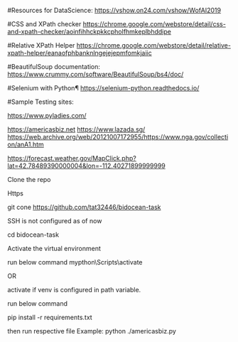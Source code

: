
#Resources for DataScience:
https://vshow.on24.com/vshow/WofAI2019

#CSS and XPath checker
https://chrome.google.com/webstore/detail/css-and-xpath-checker/aoinfihhckpkkcpholfhmkeplbhddipe

#Relative XPath Helper
https://chrome.google.com/webstore/detail/relative-xpath-helper/eanaofphbanknlngejejepmfomkjaiic

#BeautifulSoup documentation:
https://www.crummy.com/software/BeautifulSoup/bs4/doc/

#Selenium with Python¶
https://selenium-python.readthedocs.io/

#Sample Testing sites:

https://www.pyladies.com/

https://americasbiz.net
https://www.lazada.sg/
https://web.archive.org/web/20121007172955/https://www.nga.gov/collection/anA1.htm

https://forecast.weather.gov/MapClick.php?lat=42.78489390000004&lon=-112.40271899999999

Clone the repo

Https

git cone https://github.com/tat32446/bidocean-task

SSH is not configured as of now


cd bidocean-task


Activate the virtual environment

run below command 
mypthon\Scripts\activate

OR

activate if venv is configured in path variable.

run below command

pip install -r requirements.txt


then run respective file
Example: python ./americasbiz.py



